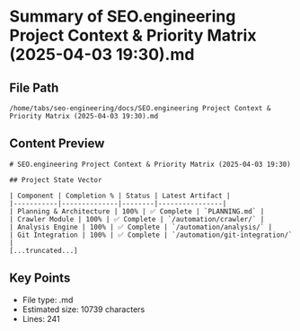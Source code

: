 # Summary of SEO.engineering Project Context & Priority Matrix (2025-04-03 19:30).md
  
## File Path
`/home/tabs/seo-engineering/docs/SEO.engineering Project Context & Priority Matrix (2025-04-03 19:30).md`

## Content Preview
```
# SEO.engineering Project Context & Priority Matrix (2025-04-03 19:30)

## Project State Vector

| Component | Completion % | Status | Latest Artifact |
|-----------|--------------|--------|----------------|
| Planning & Architecture | 100% | ✅ Complete | `PLANNING.md` |
| Crawler Module | 100% | ✅ Complete | `/automation/crawler/` |
| Analysis Engine | 100% | ✅ Complete | `/automation/analysis/` |
| Git Integration | 100% | ✅ Complete | `/automation/git-integration/` |
[...truncated...]
```

## Key Points
- File type: .md
- Estimated size: 10739 characters
- Lines: 241
